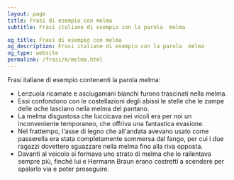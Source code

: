 ```yaml
---
layout: page
title: Frasi di esempio con melma 
subtitle: Frasi italiane di esempio con la parola  melma

og_title: Frasi di esempio con melma 
og_description: Frasi italiane di esempio con la parola  melma
og_type: website
permalink: /frasi/m/melma.html
---
```


Frasi italiane di esempio contenenti la parola melma:


- Lenzuola ricamate e asciugamani bianchi furono trascinati nella melma.
- Essi confondono con le costellazioni degli abissi le stelle che le zampe delle oche lasciano nella melma del pantano.
- La melma disgustosa che luccicava nei vicoli era per noi un inconveniente temporaneo, che offriva una fantastica evasione.
- Nel frattempo, l'asse di legno che all'andata avevano usato come passerella era stata completamente sommersa dal fango, per cui i due ragazzi dovettero sguazzare nella melma fino alla riva opposta.
- Davanti al veicolo si formava uno strato di melma che lo rallentava sempre più, finché lui e Hermann Braun erano costretti a scendere per spalarlo via e poter proseguire.
